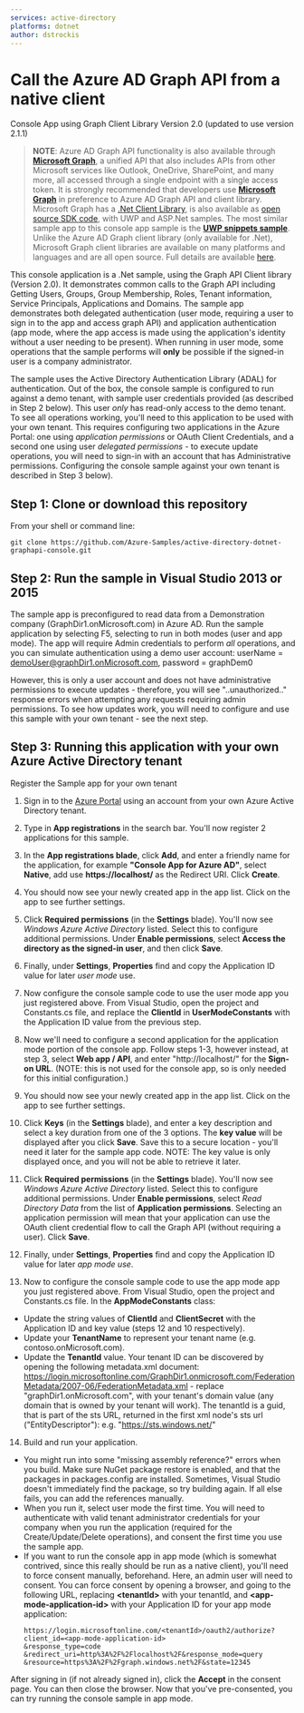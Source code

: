 ```yaml
---
services: active-directory
platforms: dotnet
author: dstrockis
---
```


# Call the Azure AD Graph API from a native client

Console App using Graph Client Library Version 2.0 (updated to use version 2.1.1)

> **NOTE**: Azure AD Graph API functionality is also available through [**Microsoft Graph**](https://graph.microsoft.com), a unified API that also includes APIs from other Microsoft services like Outlook, OneDrive, SharePoint, and many more, all accessed through a single endpoint with a single access token. It is strongly recommended that developers use [**Microsoft Graph**](https://graph.microsoft.com) in preference to Azure AD Graph API and client library. Microsoft Graph has a [.Net Client Library](https://www.nuget.org/packages/Microsoft.Graph), is also available as [open source SDK code](https://github.com/microsoftgraph/msgraph-sdk-dotnet), with UWP and ASP.Net samples. The most similar sample app to this console app sample is the [**UWP snippets sample**](https://github.com/microsoftgraph/uwp-csharp-snippets-sample). Unlike the Azure AD Graph client library (only available for .Net), Microsoft Graph client libraries are available on many platforms and languages and are all open source.  Full details are available [here](https://graph.microsoft.io/en-us/code-samples-and-sdks).


This console application is a .Net sample, using the Graph API Client library (Version 2.0). It demonstrates common calls to the Graph API including Getting Users, Groups, Group Membership, Roles, Tenant information, Service Principals, Applications and Domains. The sample app demonstrates both delegated authentication (user mode, requiring a user to sign in to the app and access graph API) and application authentication (app mode, where the app access is made using the application's identity without a user needing to be present).  When running in user mode, some operations that the sample performs will **only** be possible if the signed-in user is a company administrator.

The sample uses the Active Directory Authentication Library (ADAL) for authentication. Out of the box, the console sample is configured to run against a demo tenant, with sample user credentials provided (as described in Step 2 below).  This user *only* has read-only access to the demo tenant. To see all operations working, you'll need to this application to be used with your own tenant. This requires configuring two applications in the Azure Portal: one using *application permissions* or OAuth Client Credentials, and a second one using user *delegated permissions* - to execute update operations, you will need to sign-in with an account that has Administrative permissions. Configuring the console sample against your own tenant is described in Step 3 below).


## Step 1: Clone or download this repository
From your shell or command line:

`git clone https://github.com/Azure-Samples/active-directory-dotnet-graphapi-console.git`


## Step 2: Run the sample in Visual Studio 2013 or 2015
The sample app is preconfigured to read data from a Demonstration company (GraphDir1.onMicrosoft.com) in Azure AD. 
Run the sample application by selecting F5, selecting to run in both modes (user and app mode).  The app will require Admin credentials to perform *all* operations, and you can simulate authentication using a demo user account: userName =  demoUser@graphDir1.onMicrosoft.com, password = graphDem0 

However, this is only a user account and does not have administrative permissions to execute updates - therefore, you
will see "..unauthorized.." response errors when attempting any requests requiring admin permissions.  To see how updates
work, you will need to configure and use this sample with your own tenant - see the next step.

## Step 3: Running this application with your own Azure Active Directory tenant
Register the Sample app for your own tenant 

1. Sign in to the [Azure Portal](https://portal.azure.com) using an account from your own Azure Active Directory tenant.

2. Type in **App registrations** in the search bar.  You'll now register 2 applications for this sample.

3. In the **App registrations blade**, click **Add**, and enter a friendly name for the application, for example **"Console App for Azure AD"**, select **Native**, add use **https://localhost/** as the Redirect URI. Click **Create**.

4. You should now see your newly created app in the app list.  Click on the app to see further settings.

5. Click **Required permissions** (in the **Settings** blade).  You'll now see *Windows Azure Active Directory* listed. Select this to configure additional permissions. Under **Enable permissions**, select **Access the directory as the signed-in user**, and then click **Save**.

6. Finally, under **Settings**, **Properties** find and copy the Application ID value for later *user mode* use.

7. Now configure the console sample code to use the user mode app you just registered above. From Visual Studio, open the project and Constants.cs file, and replace the **ClientId** in **UserModeConstants** with the Application ID value from the previous step.

8. Now we'll need to configure a second application for the application mode portion of the console app. Follow steps 1-3, however instead, at step 3, select **Web app / API**, and enter "http://localhost/" for the **Sign-on URL**. (NOTE: this is not used for the console app, so is only needed for this initial configuration.)

9. You should now see your newly created app in the app list.  Click on the app to see further settings.

10. Click **Keys** (in the **Settings** blade), and enter a key description and select a key duration from one of the 3 options.  The **key value** will be displayed after you click **Save**. Save this to a secure location - you'll need it later for the sample app code. NOTE: The key value is only displayed once, and you will not be able to retrieve it later.

11. Click **Required permissions** (in the **Settings** blade).  You'll now see *Windows Azure Active Directory* listed. Select this to configure additional permissions. Under **Enable permissions**, select *Read Directory Data* from the list of **Application permissions**.  Selecting an application permission will mean that your application can use the OAuth client credential flow to call the Graph API (without requiring a user). Click **Save**.

12. Finally, under **Settings**, **Properties** find and copy the Application ID value for later *app mode use*.

13. Now to configure the console sample code to use the app mode app you just registered above. From Visual Studio, open the project and Constants.cs file. In the **AppModeConstants** class: 
+ Update the string values of **ClientId** and **ClientSecret** with the Application ID and key value (steps 12 and 10 respectively).
+ Update your **TenantName** to represent your tenant name (e.g. contoso.onMicrosoft.com). 
+ Update the **TenantId** value. Your tenant ID can be discovered by opening the following metadata.xml document: https://login.microsoftonline.com/GraphDir1.onmicrosoft.com/FederationMetadata/2007-06/FederationMetadata.xml  - replace "graphDir1.onMicrosoft.com", with your tenant's domain value (any domain that is owned by your tenant will work).  The tenantId is a guid, that is part of the sts URL, returned in the first xml node's sts url ("EntityDescriptor"): e.g. "https://sts.windows.net/<tenantIdvalue>"

14. Build and run your application.  
+ You might run into some "missing assembly reference?" errors when you build. Make sure NuGet package restore is enabled, and that the packages in packages.config are installed. Sometimes, Visual Studio doesn't immediately find the package, so try building again. If all else fails, you can add the references manually.
+ When you run it, select user mode the first time. You will need to authenticate with valid tenant administrator credentials for your company when you run the application (required for the Create/Update/Delete operations), and consent the first time you use the sample app.
+ If you want to run the console app in app mode (which is somewhat contrived, since this really should be run as a native client), you'll need to force consent manually, beforehand. Here, an admin user will need to consent.  You can force consent by opening a browser, and going to the following URL, replacing **\<tenantId\>** with your tenantId, and **\<app-mode-application-id\>** with your Application ID for your app mode application:
   ```http
   https://login.microsoftonline.com/<tenantId>/oauth2/authorize?
   client_id=<app-mode-application-id>
   &response_type=code
   &redirect_uri=http%3A%2F%2Flocalhost%2F&response_mode=query
   &resource=https%3A%2F%2Fgraph.windows.net%2F&state=12345
   ```
After signing in (if not already signed in), click the **Accept** in the consent page.  You can then close the browser.  Now that you've pre-consented, you can try running the console sample in app mode.
